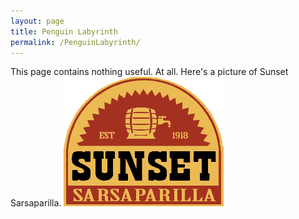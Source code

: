 ```yaml
---
layout: page
title: Penguin Labyrinth
permalink: /PenguinLabyrinth/
---
```


This page contains nothing useful.
At all.
Here's a picture of Sunset Sarsaparilla.
![Sunset Sars](images/Sunset_Sarsaparilla_Logo.png)
